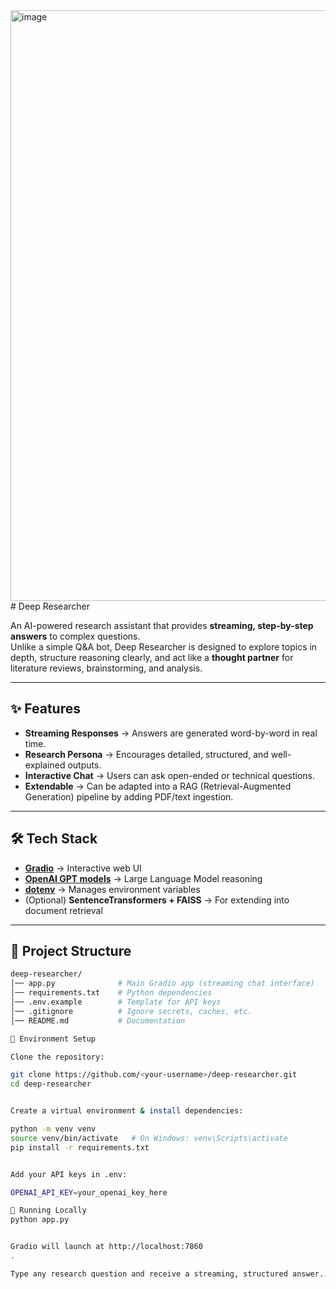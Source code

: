<img width="1917" height="945" alt="image" src="https://github.com/user-attachments/assets/327fce87-3adf-4f9d-b759-ec9638a13692" />
# Deep Researcher

An AI-powered research assistant that provides **streaming, step-by-step answers** to complex questions.  
Unlike a simple Q&A bot, Deep Researcher is designed to explore topics in depth, structure reasoning clearly, and act like a **thought partner** for literature reviews, brainstorming, and analysis.

---

## ✨ Features
- **Streaming Responses** → Answers are generated word-by-word in real time.  
- **Research Persona** → Encourages detailed, structured, and well-explained outputs.  
- **Interactive Chat** → Users can ask open-ended or technical questions.  
- **Extendable** → Can be adapted into a RAG (Retrieval-Augmented Generation) pipeline by adding PDF/text ingestion.  

---

## 🛠️ Tech Stack
- **[Gradio](https://gradio.app/)** → Interactive web UI  
- **[OpenAI GPT models](https://platform.openai.com/)** → Large Language Model reasoning  
- **[dotenv](https://pypi.org/project/python-dotenv/)** → Manages environment variables  
- (Optional) **SentenceTransformers + FAISS** → For extending into document retrieval  

---

## 📂 Project Structure
```bash
deep-researcher/
│── app.py              # Main Gradio app (streaming chat interface)
│── requirements.txt    # Python dependencies
│── .env.example        # Template for API keys
│── .gitignore          # Ignore secrets, caches, etc.
│── README.md           # Documentation

🔑 Environment Setup

Clone the repository:

git clone https://github.com/<your-username>/deep-researcher.git
cd deep-researcher


Create a virtual environment & install dependencies:

python -m venv venv
source venv/bin/activate   # On Windows: venv\Scripts\activate
pip install -r requirements.txt


Add your API keys in .env:

OPENAI_API_KEY=your_openai_key_here

🚀 Running Locally
python app.py


Gradio will launch at http://localhost:7860
.

Type any research question and receive a streaming, structured answer.
